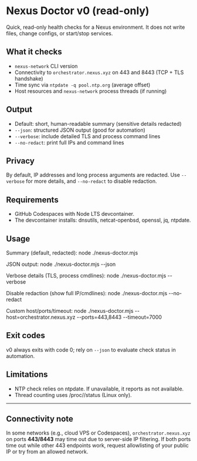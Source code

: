 # Nexus Doctor v0 (read-only)

Quick, read-only health checks for a Nexus environment. It does not write files, change configs, or start/stop services.

## What it checks
- `nexus-network` CLI version
- Connectivity to `orchestrator.nexus.xyz` on 443 and 8443 (TCP + TLS handshake)
- Time sync via `ntpdate -q pool.ntp.org` (average offset)
- Host resources and `nexus-network` process threads (if running)

## Output
- Default: short, human-readable summary (sensitive details redacted)
- `--json`: structured JSON output (good for automation)
- `--verbose`: include detailed TLS and process command lines
- `--no-redact`: print full IPs and command lines

## Privacy
By default, IP addresses and long process arguments are redacted. Use `--verbose` for more details, and `--no-redact` to disable redaction.

## Requirements
- GitHub Codespaces with Node LTS devcontainer.
- The devcontainer installs: dnsutils, netcat-openbsd, openssl, jq, ntpdate.

## Usage
Summary (default, redacted):
  node ./nexus-doctor.mjs

JSON output:
  node ./nexus-doctor.mjs --json

Verbose details (TLS, process cmdlines):
  node ./nexus-doctor.mjs --verbose

Disable redaction (show full IP/cmdlines):
  node ./nexus-doctor.mjs --no-redact

Custom host/ports/timeout:
  node ./nexus-doctor.mjs --host=orchestrator.nexus.xyz --ports=443,8443 --timeout=7000

## Exit codes
v0 always exits with code 0; rely on `--json` to evaluate check status in automation.

## Limitations
- NTP check relies on ntpdate. If unavailable, it reports as not available.
- Thread counting uses /proc/<pid>/status (Linux only).

---

## Connectivity note
In some networks (e.g., cloud VPS or Codespaces), `orchestrator.nexus.xyz` on ports **443/8443** may time out due to server-side IP filtering.
If both ports time out while other 443 endpoints work, request allowlisting of your public IP or try from an allowed network.
